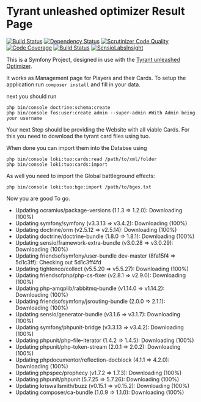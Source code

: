 Tyrant unleashed optimizer Result Page
=========
[![Build Status](https://travis-ci.org/Lowkey2224/tuo-result-page.svg?branch=master)](https://travis-ci.org/Lowkey2224/tuo-result-page)
[![Dependency Status](https://www.versioneye.com/user/projects/58c3e32262d6020040aec79e/badge.svg?style=flat-square)](https://www.versioneye.com/user/projects/58c3e32262d6020040aec79e)
[![Scrutinizer Code Quality](https://scrutinizer-ci.com/g/Lowkey2224/tuo-result-page/badges/quality-score.png?b=master)](https://scrutinizer-ci.com/g/Lowkey2224/tuo-result-page/?branch=master)
[![Code Coverage](https://scrutinizer-ci.com/g/Lowkey2224/tuo-result-page/badges/coverage.png?b=master)](https://scrutinizer-ci.com/g/Lowkey2224/tuo-result-page)
[![Build Status](https://scrutinizer-ci.com/g/Lowkey2224/tuo-result-page/badges/build.png?b=master)](https://scrutinizer-ci.com/g/Lowkey2224/tuo-result-page/build-status/master)
[![SensioLabsInsight](https://insight.sensiolabs.com/projects/89a3a6d0-27b9-4d9b-b801-5e854af0b1f7/mini.png)](https://insight.sensiolabs.com/projects/89a3a6d0-27b9-4d9b-b801-5e854af0b1f7)

This is a Symfony Project, designed in use with the [Tyrant unleashed Optimizer](https://sourceforge.net/p/tyrant-unleashed-optimizer/).

It works as Management page for Players and their Cards.
To setup the application run
`composer install` and fill in your data.

next you should run 
 ```
 php bin/console doctrine:schema:create
 php bin/console fos:user:create admin --super-admin #With Admin being your username
 ```

Your next Step should be providing the Website with all viable Cards. 
For this you need to download the tyrant card files using tuo. 

When done you can import them into the Databse using
```#bash
php bin/console loki:tuo:cards:read /path/to/xml/folder
php bin/console loki:tuo:cards:import
```
As well you need to import the Global battleground effects:
```#bash
php bin/console loki:tuo:bge:import /path/to/bges.txt
```

Now you are good To go.


 - Updating ocramius/package-versions (1.1.3 => 1.2.0): Downloading (100%)         
  - Updating symfony/symfony (v3.3.13 => v3.4.2): Downloading (100%)         
  - Updating doctrine/orm (v2.5.12 => v2.5.14): Downloading (100%)         
  - Updating doctrine/doctrine-bundle (1.8.0 => 1.8.1): Downloading (100%)         
  - Updating sensio/framework-extra-bundle (v3.0.28 => v3.0.29): Downloading (100%)         
  - Updating friendsofsymfony/user-bundle dev-master (8fa15f4 => 5d1c3ff):  Checking out 5d1c3ff4fd
  - Updating tightenco/collect (v5.5.20 => v5.5.27): Downloading (100%)         
  - Updating friendsofphp/php-cs-fixer (v2.8.1 => v2.9.0): Downloading (100%)         
  - Updating php-amqplib/rabbitmq-bundle (v1.14.0 => v1.14.2): Downloading (100%)         
  - Updating friendsofsymfony/jsrouting-bundle (2.0.0 => 2.1.1): Downloading (100%)         
  - Updating sensio/generator-bundle (v3.1.6 => v3.1.7): Downloading (100%)         
  - Updating symfony/phpunit-bridge (v3.3.13 => v3.4.2): Downloading (100%)         
  - Updating phpunit/php-file-iterator (1.4.2 => 1.4.5): Downloading (100%)         
  - Updating phpunit/php-token-stream (2.0.1 => 2.0.2): Downloading (100%)         
  - Updating phpdocumentor/reflection-docblock (4.1.1 => 4.2.0): Downloading (100%)         
  - Updating phpspec/prophecy (v1.7.2 => 1.7.3): Downloading (100%)         
  - Updating phpunit/phpunit (5.7.25 => 5.7.26): Downloading (100%)         
  - Updating kriswallsmith/buzz (v0.15.1 => v0.15.2): Downloading (100%)         
  - Updating composer/ca-bundle (1.0.9 => 1.1.0): Downloading (100%)     